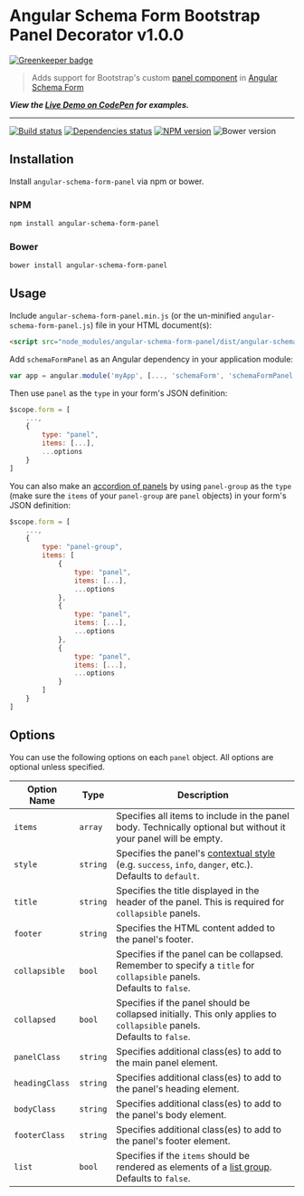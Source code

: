 # Angular Schema Form Bootstrap Panel Decorator v1.0.0

[![Greenkeeper badge](https://badges.greenkeeper.io/rthaut/angular-schema-form-panel.svg)](https://greenkeeper.io/)

> Adds support for Bootstrap's custom [panel component](https://getbootstrap.com/docs/3.3/components/#panels) in [Angular Schema Form](https://github.com/json-schema-form/angular-schema-form)

***View the <a href="https://codepen.io/rthaut/full/xzReMB/">Live Demo on CodePen</a> for examples.***

* * *

[![Build status][travis-image]][travis-url] [![Dependencies status][david-image]][david-url] [![NPM version][npm-image]][npm-url] ![Bower version][bower-image]

## Installation

Install `angular-schema-form-panel` via npm or bower.

### NPM

```sh
npm install angular-schema-form-panel
```

### Bower

```sh
bower install angular-schema-form-panel
```

## Usage

Include `angular-schema-form-panel.min.js` (or the un-minified `angular-schema-form-panel.js`) file in your HTML document(s):

```html
<script src="node_modules/angular-schema-form-panel/dist/angular-schema-form-panel.min.js"></script>
```

Add `schemaFormPanel` as an Angular dependency in your application module:

```js
var app = angular.module('myApp', [..., 'schemaForm', 'schemaFormPanel']);
```

Then use `panel` as the `type` in your form's JSON definition:

```js
$scope.form = [
    ...,
    {
        type: "panel",
        items: [...],
        ...options
    }
]
```

You can also make an [accordion of panels](https://getbootstrap.com/docs/3.3/javascript/#collapse-example-accordion) by using `panel-group` as the `type` (make sure the `items` of your `panel-group` are `panel` objects) in your form's JSON definition:

```js
$scope.form = [
    ...,
    {
        type: "panel-group",
        items: [
            {
                type: "panel",
                items: [...],
                ...options
            },
            {
                type: "panel",
                items: [...],
                ...options
            },
            {
                type: "panel",
                items: [...],
                ...options
            }
        ]
    }
]
```

## Options

You can use the following options on each `panel` object. All options are optional unless specified.

| Option Name    | Type     | Description |
| -------------- | -------- | ----------- |
| `items`        | `array`  | Specifies all items to include in the panel body. Technically optional but without it your panel will be empty. |
| `style`        | `string` | Specifies the panel's [contextual style](https://getbootstrap.com/docs/3.3/components/#panels-alternatives) (e.g. `success`, `info`, `danger`, etc.). <br> Defaults to `default`. |
| `title`        | `string` | Specifies the title displayed in the header of the panel. This is required for `collapsible` panels. |
| `footer`       | `string` | Specifies the HTML content added to the panel's footer. |
| `collapsible`  | `bool`   | Specifies if the panel can be collapsed. Remember to specify a `title` for `collapsible` panels. <br> Defaults to `false`. |
| `collapsed`    | `bool`   | Specifies if the panel should be collapsed initially. This only applies to `collapsible` panels. <br> Defaults to `false`. |
| `panelClass`   | `string` | Specifies additional class(es) to add to the main panel element. |
| `headingClass` | `string` | Specifies additional class(es) to add to the panel's heading element. |
| `bodyClass`    | `string` | Specifies additional class(es) to add to the panel's body element. |
| `footerClass`  | `string` | Specifies additional class(es) to add to the panel's footer element. |
| `list`         | `bool`   | Specifies if the `items` should be rendered as elements of a [list group](https://getbootstrap.com/docs/3.3/components/#panels-list-group). <br> Defaults to `false`. |

[travis-url]: http://travis-ci.com/rthaut/angular-schema-form-panel
[travis-image]: https://travis-ci.com/rthaut/angular-schema-form-panel.svg?branch=master
[npm-url]: https://npmjs.org/package/angular-schema-form-panel
[npm-image]: https://badge.fury.io/js/angular-schema-form-panel.svg
[bower-image]: https://badge.fury.io/bo/angular-schema-form-panel.svg
[david-url]: https://david-dm.org/rthaut/angular-schema-form-panel
[david-image]: https://david-dm.org/rthaut/angular-schema-form-panel/dev-status.svg
